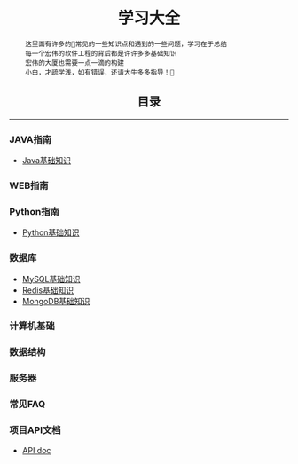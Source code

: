 # <center>学习大全</center>
```
    这里面有许多的常见的一些知识点和遇到的一些问题，学习在于总结
    每一个宏伟的软件工程的背后都是许许多多基础知识
    宏伟的大厦也需要一点一滴的构建
    小白，才疏学浅，如有错误，还请大牛多多指导！

```
## <center>目录</center>
-------------------------

### JAVA指南
* [Java基础知识](java/JAVA基础知识.md)


### WEB指南


### Python指南
* [Python基础知识]()

### 数据库
* [MySQL基础知识](MySQL/MySQL基础知识.md)
* [Redis基础知识]()
* [MongoDB基础知识]()


### 计算机基础


### 数据结构


### 服务器


### 常见FAQ


### 项目API文档
* [API doc](project/blog.md)


